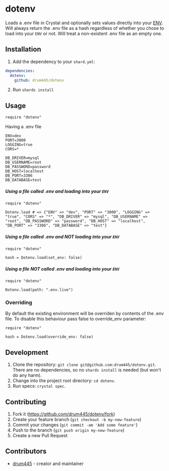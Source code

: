 # dotenv

Loads a .env file in Crystal and optionally sets values directly into your [ENV](https://crystal-lang.org/api/latest/ENV.html).
Will always return the .env file as a hash regardless of whether you chose to load into your `ENV` or not. Will treat a non-existent
.env file as an empty one.

## Installation

1. Add the dependency to your `shard.yml`:
```yaml
dependencies:
  dotenv:
    github: drum445/dotenv
```
2. Run `shards install`

## Usage

```crystal
require "dotenv"
```

Having a .env file
```
ENV=dev
PORT=3000
LOGGING=true
CORS=*

DB_DRIVER=mysql
DB_USERNAME=root
DB_PASSWORD=password
DB_HOST=localhost
DB_PORT=3306
DB_DATABASE=test
```

##### Using a file called .env and loading into your `ENV`
```crystal
require "dotenv"

Dotenv.load # => {"ENV" => "dev", "PORT" => "3000", "LOGGING" => "true", "CORS" => "*", "DB_DRIVER" => "mysql", "DB_USERNAME" => "root", "DB_PASSWORD" => "password", "DB_HOST" => "localhost", "DB_PORT" => "3306", "DB_DATABASE" => "test"}
```

##### Using a file called .env and NOT loading into your `ENV`
```crystal
require "dotenv"

hash = Dotenv.load(set_env: false)
```

##### Using a file NOT called .env and loading into your `ENV`
```crystal
require "dotenv"

Dotenv.load(path: ".env.live")
```

### Overriding

By default the existing environment will be overriden by contents of the .env file. To disable this behaviour pass false to override_env parameter:
```crystal
require "dotenv"

hash = Dotenv.load(override_env: false)
```

## Development

1. Clone the repository: `git clone git@github.com:drum445/dotenv.git`.
   There are no dependencies, so no `shards install` is needed (but won't do any harm).
3. Change into the project root directory: `cd dotenv`.
2. Run specs: `crystal spec`.

## Contributing

1. Fork it (<https://github.com/drum445/dotenv/fork>)
2. Create your feature branch (`git checkout -b my-new-feature`)
3. Commit your changes (`git commit -am 'Add some feature'`)
4. Push to the branch (`git push origin my-new-feature`)
5. Create a new Pull Request

## Contributors

- [drum445](https://github.com/drum445) - creator and maintainer
